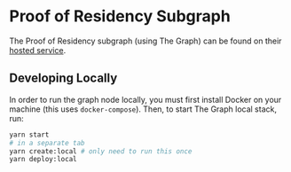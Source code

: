 # Proof of Residency Subgraph

The Proof of Residency subgraph (using The Graph) can be found on their [hosted service](https://thegraph.com/hosted-service/subgraph/proof-of-residency/proof-of-residency).

## Developing Locally

In order to run the graph node locally, you must first install Docker on your machine (this uses `docker-compose`). Then, to start The Graph local stack, run:

```bash
yarn start
# in a separate tab
yarn create:local # only need to run this once
yarn deploy:local
```
